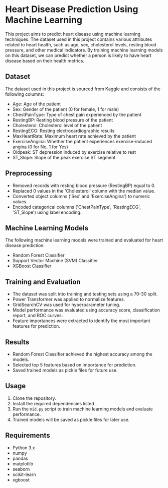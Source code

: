 # Heart Disease Prediction Using Machine Learning

This project aims to predict heart disease using machine learning techniques. The dataset used in this project contains various attributes related to heart health, such as age, sex, cholesterol levels, resting blood pressure, and other medical indicators. By training machine learning models on this dataset, we can predict whether a person is likely to have heart disease based on their health metrics.

## Dataset
The dataset used in this project is sourced from Kaggle and consists of the following columns:
- Age: Age of the patient
- Sex: Gender of the patient (0 for female, 1 for male)
- ChestPainType: Type of chest pain experienced by the patient
- RestingBP: Resting blood pressure of the patient
- Cholesterol: Cholesterol level of the patient
- RestingECG: Resting electrocardiographic results
- MaxHeartRate: Maximum heart rate achieved by the patient
- ExerciseAngina: Whether the patient experiences exercise-induced angina (0 for No, 1 for Yes)
- Oldpeak: ST depression induced by exercise relative to rest
- ST_Slope: Slope of the peak exercise ST segment

## Preprocessing
- Removed records with resting blood pressure (RestingBP) equal to 0.
- Replaced 0 values in the 'Cholesterol' column with the median value.
- Converted object columns ('Sex' and 'ExerciseAngina') to numeric values.
- Encoded categorical columns ('ChestPainType', 'RestingECG', 'ST_Slope') using label encoding.

## Machine Learning Models
The following machine learning models were trained and evaluated for heart disease prediction:
- Random Forest Classifier
- Support Vector Machine (SVM) Classifier
- XGBoost Classifier

## Training and Evaluation
- The dataset was split into training and testing sets using a 70-30 split.
- Power Transformer was applied to normalize features.
- GridSearchCV was used for hyperparameter tuning.
- Model performance was evaluated using accuracy score, classification report, and ROC curves.
- Feature importances were extracted to identify the most important features for prediction.

## Results
- Random Forest Classifier achieved the highest accuracy among the models.
- Selected top 5 features based on importance for prediction.
- Saved trained models as pickle files for future use.

## Usage
1. Clone the repository.
2. Install the required dependencies listed .
3. Run the `mid.py` script to train machine learning models and evaluate performance.
4. Trained models will be saved as pickle files for later use.

## Requirements
- Python 3.x
- numpy
- pandas
- matplotlib
- seaborn
- scikit-learn
- xgboost

